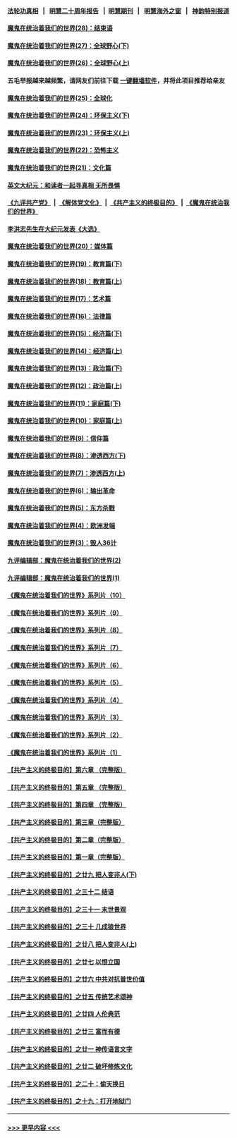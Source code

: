 #### [法轮功真相](https://github.com/gfw-breaker/truth/blob/master/README.md?t=0) &nbsp;&nbsp;|&nbsp;&nbsp; [明慧二十周年报告](https://github.com/gfw-breaker/mh-reports/blob/master/README.md?t=0) &nbsp;&nbsp;|&nbsp;&nbsp;[明慧期刊](https://github.com/gfw-breaker/mh-qikan) &nbsp;&nbsp;|&nbsp;&nbsp; [明慧海外之窗](https://github.com/gfw-breaker/mh-news/blob/master/README.md?t=0) &nbsp;&nbsp;|&nbsp;&nbsp; [神韵特别报道](https://github.com/gfw-breaker/mh-news/blob/master/shenyun.md?t=0)
#### [魔鬼在统治着我们的世界(28)：结束语](../pages/nsc422/n10936246.md?t=07060201) 
#### [魔鬼在统治着我们的世界(27)：全球野心(下)](../pages/nsc422/n10928319.md?t=07060201) 
#### [魔鬼在统治着我们的世界(26)：全球野心(上)](../pages/nsc422/n10900318.md?t=07060201) 
#### 五毛举报越来越频繁，请网友们前往下载 [一键翻墙软件](https://github.com/gfw-breaker/ssr-accounts)，并将此项目推荐给亲友
#### [魔鬼在统治着我们的世界(25)：全球化](../pages/nsc422/n10788205.md?t=07060201) 
#### [魔鬼在统治着我们的世界(24)：环保主义(下)](../pages/nsc422/n10695307.md?t=07060201) 
#### [魔鬼在统治着我们的世界(23)：环保主义(上)](../pages/nsc422/n10688613.md?t=07060201) 
#### [魔鬼在统治着我们的世界(22)：恐怖主义](../pages/nsc422/n10614727.md?t=07060201) 
#### [魔鬼在统治着我们的世界(21)：文化篇](../pages/nsc422/n10597706.md?t=07060201) 
#### [英文大纪元：和读者一起寻真相 无所畏惧](../pages/nsc422/n12542027.md?t=07060201) 
#### [《九评共产党》](https://github.com/begood0513/9ping.md/blob/master/README.md) &nbsp;|&nbsp; [《解体党文化》](../../../../jtdwh.md/blob/master/README.md)  &nbsp;|&nbsp; [《共产主义的终极目的》](../../../../gczydzjmd.md/blob/master/README.md) &nbsp;|&nbsp; [《魔鬼在统治我们的世界》](../../../../mgztzwmdsj.md/blob/master/README.md) 
#### [李洪志先生在大纪元发表《大选》](../pages/nsc422/n12534746.md?t=07060201) 
#### [魔鬼在统治着我们的世界(20)：媒体篇](../pages/nsc422/n10586579.md?t=07060201) 
#### [魔鬼在统治着我们的世界(19)：教育篇(下)](../pages/nsc422/n10564808.md?t=07060201) 
#### [魔鬼在统治着我们的世界(18)：教育篇(上)](../pages/nsc422/n10526970.md?t=07060201) 
#### [魔鬼在统治着我们的世界(17)：艺术篇](../pages/nsc422/n10499093.md?t=07060201) 
#### [魔鬼在统治着我们的世界(16)：法律篇](../pages/nsc422/n10485969.md?t=07060201) 
#### [魔鬼在统治着我们的世界(15)：经济篇(下)](../pages/nsc422/n10469975.md?t=07060201) 
#### [魔鬼在统治着我们的世界(14)：经济篇(上)](../pages/nsc422/n10457370.md?t=07060201) 
#### [魔鬼在统治着我们的世界(13)：政治篇(下)](../pages/nsc422/n10448270.md?t=07060201) 
#### [魔鬼在统治着我们的世界(12)：政治篇(上)](../pages/nsc422/n10444576.md?t=07060201) 
#### [魔鬼在统治着我们的世界(11)：家庭篇(下)](../pages/nsc422/n10440961.md?t=07060201) 
#### [魔鬼在统治着我们的世界(10)：家庭篇(上)](../pages/nsc422/n10435448.md?t=07060201) 
#### [魔鬼在统治着我们的世界(9)：信仰篇](../pages/nsc422/n10432159.md?t=07060201) 
#### [魔鬼在统治着我们的世界(8)：渗透西方(下)](../pages/nsc422/n10429603.md?t=07060201) 
#### [魔鬼在统治着我们的世界(7)：渗透西方(上)](../pages/nsc422/n10426013.md?t=07060201) 
#### [魔鬼在统治着我们的世界(6)：输出革命](../pages/nsc422/n10421536.md?t=07060201) 
#### [魔鬼在统治着我们的世界(5)：东方杀戮](../pages/nsc422/n10417707.md?t=07060201) 
#### [魔鬼在统治着我们的世界(4)：欧洲发端](../pages/nsc422/n10414890.md?t=07060201) 
#### [魔鬼在统治着我们的世界(3)：毁人36计](../pages/nsc422/n10411583.md?t=07060201) 
#### [九评编辑部：魔鬼在统治着我们的世界(2)](../pages/nsc422/n10410036.md?t=07060201) 
#### [九评编辑部：魔鬼在统治着我们的世界(1)](../pages/nsc422/n10406825.md?t=07060201) 
#### [《魔鬼在统治着我们的世界》系列片（10）](../pages/nsc422/n12292670.md?t=07060201) 
#### [《魔鬼在统治着我们的世界》系列片（9）](../pages/nsc422/n12290859.md?t=07060201) 
#### [《魔鬼在统治着我们的世界》系列片（8）](../pages/nsc422/n12287445.md?t=07060201) 
#### [《魔鬼在统治着我们的世界》系列片（7）](../pages/nsc422/n12283425.md?t=07060201) 
#### [《魔鬼在统治着我们的世界》系列片（6）](../pages/nsc422/n12282314.md?t=07060201) 
#### [《魔鬼在统治着我们的世界》系列片（5）](../pages/nsc422/n12281419.md?t=07060201) 
#### [《魔鬼在统治着我们的世界》系列片（4）](../pages/nsc422/n12274024.md?t=07060201) 
#### [《魔鬼在统治着我们的世界》系列片（3）](../pages/nsc422/n12271322.md?t=07060201) 
#### [《魔鬼在统治着我们的世界》系列片（2）](../pages/nsc422/n12269049.md?t=07060201) 
#### [《魔鬼在统治着我们的世界》系列片（1）](../pages/nsc422/n12267575.md?t=07060201) 
#### [【共产主义的终极目的】第六章 （完整版）](../pages/nsc422/n11428913.md?t=07060201) 
#### [【共产主义的终极目的】第五章 （完整版）](../pages/nsc422/n11428912.md?t=07060201) 
#### [【共产主义的终极目的】第四章 （完整版）](../pages/nsc422/n11428907.md?t=07060201) 
#### [【共产主义的终极目的】第三章（完整版）](../pages/nsc422/n11428848.md?t=07060201) 
#### [【共产主义的终极目的】第二章（完整版）](../pages/nsc422/n11428831.md?t=07060201) 
#### [【共产主义的终极目的】第一章（完整版）](../pages/nsc422/n11417651.md?t=07060201) 
#### [【共产主义的终极目的】之廿九 把人变非人(下)](../pages/nsc422/n11344140.md?t=07060201) 
#### [【共产主义的终极目的】之三十二 结语](../pages/nsc422/n11360535.md?t=07060201) 
#### [【共产主义的终极目的】之三十一 末世景观](../pages/nsc422/n11351129.md?t=07060201) 
#### [【共产主义的终极目的】之三十 几成狼世界](../pages/nsc422/n11348280.md?t=07060201) 
#### [【共产主义的终极目的】之廿八 把人变非人(上)](../pages/nsc422/n11340492.md?t=07060201) 
#### [【共产主义的终极目的】之廿七 以恨立国](../pages/nsc422/n11336944.md?t=07060201) 
#### [【共产主义的终极目的】之廿六 中共对抗普世价值](../pages/nsc422/n11324785.md?t=07060201) 
#### [【共产主义的终极目的】之廿五 传统艺术颂神](../pages/nsc422/n11296396.md?t=07060201) 
#### [【共产主义的终极目的】之廿四 人伦典范](../pages/nsc422/n11296397.md?t=07060201) 
#### [【共产主义的终极目的】之廿三 富而有德](../pages/nsc422/n11283598.md?t=07060201) 
#### [【共产主义的终极目的】之廿一 神传语言文字](../pages/nsc422/n11263265.md?t=07060201) 
#### [【共产主义的终极目的】之廿二 破坏修炼文化](../pages/nsc422/n11245728.md?t=07060201) 
#### [【共产主义的终极目的】之二十：偷天换日](../pages/nsc422/n11238846.md?t=07060201) 
#### [【共产主义的终极目的】之十九：打开地狱门](../pages/nsc422/n11206376.md?t=07060201) 

----
#### [ >>> 更早内容 <<< ](../indexes/nsc422-earlier.md)
